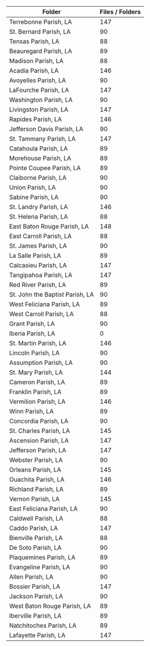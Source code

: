 | Folder                          |   Files / Folders |
|---------------------------------|-------------------|
| Terrebonne Parish, LA           |               147 |
| St. Bernard Parish, LA          |                90 |
| Tensas Parish, LA               |                88 |
| Beauregard Parish, LA           |                89 |
| Madison Parish, LA              |                88 |
| Acadia Parish, LA               |               146 |
| Avoyelles Parish, LA            |                90 |
| LaFourche Parish, LA            |               147 |
| Washington Parish, LA           |                90 |
| Livingston Parish, LA           |               147 |
| Rapides Parish, LA              |               146 |
| Jefferson Davis Parish, LA      |                90 |
| St. Tammany Parish, LA          |               147 |
| Catahoula Parish, LA            |                89 |
| Morehouse Parish, LA            |                89 |
| Pointe Coupee Parish, LA        |                89 |
| Claiborne Parish, LA            |                90 |
| Union Parish, LA                |                90 |
| Sabine Parish, LA               |                90 |
| St. Landry Parish, LA           |               146 |
| St. Helena Parish, LA           |                88 |
| East Baton Rouge Parish, LA     |               148 |
| East Carroll Parish, LA         |                88 |
| St. James Parish, LA            |                90 |
| La Salle Parish, LA             |                89 |
| Calcasieu Parish, LA            |               147 |
| Tangipahoa Parish, LA           |               147 |
| Red River Parish, LA            |                89 |
| St. John the Baptist Parish, LA |                90 |
| West Feliciana Parish, LA       |                89 |
| West Carroll Parish, LA         |                88 |
| Grant Parish, LA                |                90 |
| Iberia Parish, LA               |                 0 |
| St. Martin Parish, LA           |               146 |
| Lincoln Parish, LA              |                90 |
| Assumption Parish, LA           |                90 |
| St. Mary Parish, LA             |               144 |
| Cameron Parish, LA              |                89 |
| Franklin Parish, LA             |                89 |
| Vermilion Parish, LA            |               146 |
| Winn Parish, LA                 |                89 |
| Concordia Parish, LA            |                90 |
| St. Charles Parish, LA          |               145 |
| Ascension Parish, LA            |               147 |
| Jefferson Parish, LA            |               147 |
| Webster Parish, LA              |                90 |
| Orleans Parish, LA              |               145 |
| Ouachita Parish, LA             |               146 |
| Richland Parish, LA             |                89 |
| Vernon Parish, LA               |               145 |
| East Feliciana Parish, LA       |                90 |
| Caldwell Parish, LA             |                88 |
| Caddo Parish, LA                |               147 |
| Bienville Parish, LA            |                88 |
| De Soto Parish, LA              |                90 |
| Plaquemines Parish, LA          |                89 |
| Evangeline Parish, LA           |                90 |
| Allen Parish, LA                |                90 |
| Bossier Parish, LA              |               147 |
| Jackson Parish, LA              |                90 |
| West Baton Rouge Parish, LA     |                89 |
| Iberville Parish, LA            |                89 |
| Natchitoches Parish, LA         |                89 |
| Lafayette Parish, LA            |               147 |